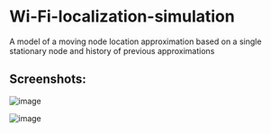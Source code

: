 # Wi-Fi-localization-simulation
A model of a moving node location approximation based on a single stationary node and history of previous approximations

## Screenshots:
![image](https://user-images.githubusercontent.com/36815064/120077912-79cca380-c0b5-11eb-9c43-5bd2e52c7c7a.png)

![image](https://user-images.githubusercontent.com/36815064/120077927-89e48300-c0b5-11eb-8935-cd189f6fbef9.png)
